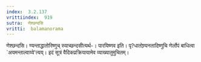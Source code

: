 ```yaml
---
index:  3.2.137
vrittiindex:  919
sutra:  णेश्छन्दसि
vritti:  balamanorama 
---
```


णेश्छन्दसि। ण्यन्ताद्धातोरिष्णुच् स्याच्छन्दसीत्यर्थ-। पारयिष्णव इति। पृ?धातोण्र्यनतादिष्णुचि णेर्लोपं बाधित्वा `अयमन्ताल्वाय्ये'त्यय्। इदं सूत्रं वैदिकप्रक्रियायामेव व्याख्यातुमुचितम्। 

